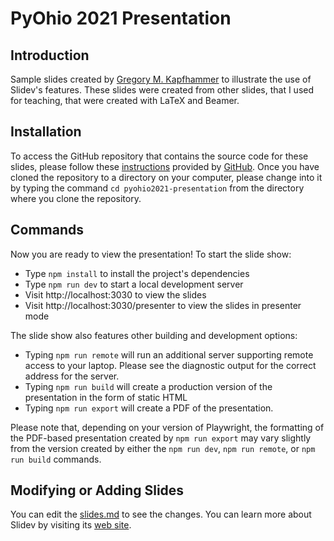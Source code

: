 # PyOhio 2021 Presentation

## Introduction

Sample slides created by [Gregory M.
Kapfhammer](https://www.gregorykapfhammer.com/) to illustrate the use of
Slidev's features. These slides were created from other slides, that I used for
teaching, that were created with LaTeX and Beamer.

## Installation

To access the GitHub repository that contains the source code for these slides,
please follow these
[instructions](https://docs.github.com/en/github/creating-cloning-and-archiving-repositories/cloning-a-repository-from-github/cloning-a-repository)
provided by [GitHub](https://github.com/). Once you have cloned the repository
to a directory on your computer, please change into it by typing the command `cd
pyohio2021-presentation` from the directory where you clone the repository.

## Commands

Now you are ready to view the presentation! To start the slide show:

- Type `npm install` to install the project's dependencies
- Type `npm run dev` to start a local development server
- Visit http://localhost:3030 to view the slides
- Visit http://localhost:3030/presenter to view the slides in presenter mode

The slide show also features other building and development options:

- Typing `npm run remote` will run an additional server supporting remote access
  to your laptop. Please see the diagnostic output for the correct address for
  the server.
- Typing `npm run build` will create a production version of the presentation in
  the form of static HTML
- Typing `npm run export` will create a PDF of the presentation.

Please note that, depending on your version of Playwright, the formatting of the
PDF-based presentation created by `npm run export` may vary slightly from the
version created by either the `npm run dev`, `npm run remote`, or `npm run
build` commands.

## Modifying or Adding Slides

You can edit the [slides.md](./slides.md) to see the changes. You can learn more
about Slidev by visiting its [web site](https://sli.dev/).

